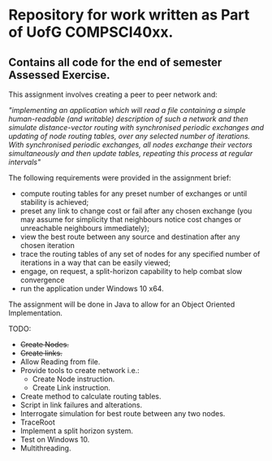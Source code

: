 # Repository for work written as Part of UofG COMPSCI40xx.

## Contains all code for the end of semester Assessed Exercise.

This assignment involves creating a peer to peer network and:

  *"implementing an application which will read a file containing a simple human-readable (and writable) description of such a network and then simulate distance-vector routing with synchronised periodic exchanges and updating of node routing tables, over any selected number of iterations. With synchronised periodic exchanges, all nodes exchange their vectors simultaneously and then update tables, repeating this process at regular intervals"*

  The following requirements were provided in the assignment brief:
* compute routing tables for any preset number of exchanges or until stability is achieved;
* preset any link to change cost or fail after any chosen exchange (you may assume for simplicity that neighbours notice cost changes or unreachable neighbours immediately);
* view the best route between any source and destination after any chosen iteration
* trace the routing tables of any set of nodes for any specified number of iterations in a way that can
be easily viewed;
* engage, on request, a split-horizon capability to help combat slow convergence
* run the application under Windows 10 x64.

The assignment will be done in Java to allow for an Object Oriented Implementation.

TODO:
* ~~Create Nodes.~~
* ~~Create links.~~
* Allow Reading from file.
* Provide tools to create network i.e.:
  * Create Node instruction.
  * Create Link instruction.
* Create method to calculate routing tables.
* Script in link failures and alterations.
* Interrogate simulation for best route between any two nodes.
* TraceRoot
* Implement a split horizon system.
* Test on Windows 10.
* Multithreading.
